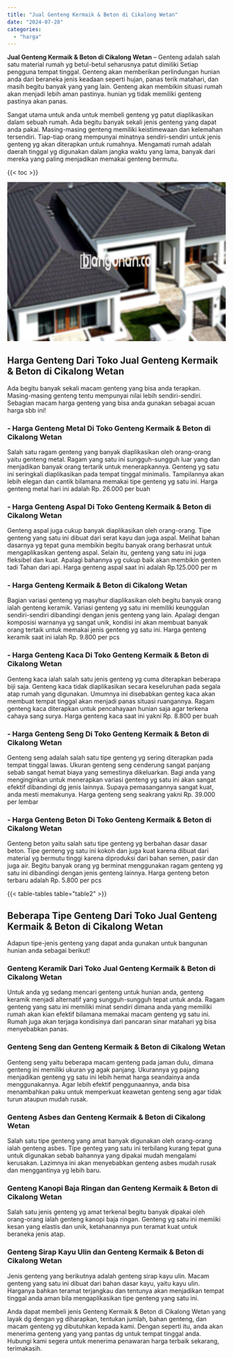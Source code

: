 ```yaml
---
title: "Jual Genteng Kermaik & Beton di Cikalong Wetan"
date: "2024-07-28"
categories: 
  - "harga"
---
```


**Jual Genteng Kermaik & Beton di Cikalong Wetan** – Genteng adalah salah satu material rumah yg betul-betul seharusnya patut dimiliki Setiap pengguna tempat tinggal. Genteng akan memberikan perlindungan hunian anda dari beraneka jenis keadaan seperti hujan, panas terik matahari, dan masih begitu banyak yang yang lain. Genteng akan membikin situasi rumah akan menjadi lebih aman pastinya. hunian yg tidak memiliki genteng pastinya akan panas.

Sangat utama untuk anda untuk membeli genteng yg patut diaplikasikan dalam sebuah rumah. Ada begitu banyak sekali jenis genteng yang dapat anda pakai. Masing-masing genteng memiliki keistimewaan dan kelemahan tersendiri. Tiap-tiap orang mempunyai minatnya sendiri-sendiri untuk jenis genteng yg akan diterapkan untuk rumahnya. Mengamati rumah adalah daerah tinggal yg digunakan dalam jangka waktu yang lama, banyak dari mereka yang paling menjadikan memakai genteng bermutu.

{{< toc >}}

![Jual Genteng Kermaik & Beton di Cikalong Wetan](/images/genteng-minimalis-murah20.png)

## Harga Genteng Dari Toko Jual Genteng Kermaik & Beton di Cikalong Wetan

Ada begitu banyak sekali macam genteng yang bisa anda terapkan. Masing-masing genteng tentu mempunyai nilai lebih sendiri-sendiri. Sebagian macam harga genteng yang bisa anda gunakan sebagai acuan harga sbb ini!

### \- Harga Genteng Metal Di Toko Genteng Kermaik & Beton di Cikalong Wetan

Salah satu ragam genteng yang banyak diaplikasikan oleh orang-orang yaitu genteng metal. Ragam yang satu ini sungguh-sungguh luar yang dan menjadikan banyak orang tertarik untuk menerapkannya. Genteng yg satu ini seringkali diaplikasikan pada tempat tinggal minimalis. Tampilannya akan lebih elegan dan cantik bilamana memakai tipe genteng yg satu ini. Harga genteng metal hari ini adalah Rp. 26.000 per buah

### \- Harga Genteng Aspal Di Toko Genteng Kermaik & Beton di Cikalong Wetan

Genteng aspal juga cukup banyak diaplikasikan oleh orang-orang. Tipe genteng yang satu ini dibuat dari serat kayu dan juga aspal. Melihat bahan dasarnya yg tepat guna membikin begitu banyak orang berhasrat untuk mengaplikasikan genteng aspal. Selain itu, genteng yang satu ini juga fleksibel dan kuat. Apalagi bahannya yg cukup baik akan membikin genten tadi Tahan dari api. Harga genteng aspal saat ini adalah Rp.125.000 per m

### \- Harga Genteng Kermaik & Beton di Cikalong Wetan

Bagian variasi genteng yg masyhur diaplikasikan oleh begitu banyak orang ialah genteng keramik. Variasi genteng yg satu ini memiliki keunggulan sendiri-sendiri dibandingi dengan jenis genteng yang lain. Apalagi dengan komposisi warnanya yg sangat unik, kondisi ini akan membuat banyak orang tertaik untuk memakai jenis genteng yg satu ini. Harga genteng keramik saat ini ialah Rp. 9.800 per pcs

### \- Harga Genteng Kaca Di Toko Genteng Kermaik & Beton di Cikalong Wetan

Genteng kaca ialah salah satu jenis genteng yg cuma diterapkan beberapa biji saja. Genteng kaca tidak diaplikasikan secara keseluruhan pada segala atap rumah yang digunakan. Umumnya ini disebabkan genteg kaca akan membuat tempat tinggal akan menjadi panas situasi ruangannya. Ragam genteng kaca diterapkan untuk pencahayaan hunian saja agar terkena cahaya sang surya. Harga genteng kaca saat ini yakni Rp. 8.800 per buah

### \- Harga Genteng Seng Di Toko Genteng Kermaik & Beton di Cikalong Wetan

Genteng seng adalah salah satu tipe genteng yg sering diterapkan pada tempat tinggal lawas. Ukuran genteng seng cenderung sangat panjang sebab sangat hemat biaya yang semestinya dikeluarkan. Bagi anda yang menginginkan untuk menerapkan variasi genteng yg satu ini akan sangat efektif dibandingi dg jenis lainnya. Supaya pemasangannya sangat kuat, anda mesti memakunya. Harga genteng seng seakrang yakni Rp. 39.000 per lembar

### \- Harga Genteng Beton Di Toko Genteng Kermaik & Beton di Cikalong Wetan

Genteng beton yaitu salah satu tipe genteng yg berbahan dasar dasar beton. Tipe genteng yg satu ini kokoh dan juga kuat karena dibuat dari material yg bermutu tinggi karena diproduksi dari bahan semen, pasir dan juga air. Begitu banyak orang yg berminat menggunakan ragam genteng yg satu ini dibandingi dengan jenis genteng lainnya. Harga genteng beton terbaru adalah Rp. 5.800 per pcs

{{< table-tables table="table2" >}}

## Beberapa Tipe Genteng Dari Toko Jual Genteng Kermaik & Beton di Cikalong Wetan

Adapun tipe-jenis genteng yang dapat anda gunakan untuk bangunan hunian anda sebagai berikut!

### Genteng Keramik Dari Toko Jual Genteng Kermaik & Beton di Cikalong Wetan

Untuk anda yg sedang mencari genteng untuk hunian anda, genteng keramik menjadi alternatif yang sungguh-sungguh tepat untuk anda. Ragam genteng yang satu ini memiliki minat sendiri dimana anda yang memiliki rumah akan kian efektif bilamana memakai macam genteng yg satu ini. Rumah juga akan terjaga kondisinya dari pancaran sinar matahari yg bisa menyebabkan panas.

### Genteng Seng dan Genteng Kermaik & Beton di Cikalong Wetan

Genteng seng yaitu beberapa macam genteng pada jaman dulu, dimana genteng ini memiliki ukuran yg agak panjang. Ukurannya yg pajang menjadikan genteng yg satu ini lebih hemat harga seandainya anda menggunakannya. Agar lebih efektif penggunaannya, anda bisa menambahkan paku untuk memperkuat keawetan genteng seng agar tidak turun ataupun mudah rusak.

### Genteng Asbes dan Genteng Kermaik & Beton di Cikalong Wetan

Salah satu tipe genteng yang amat banyak digunakan oleh orang-orang ialah genteng asbes. Tipe genteg yang satu ini terbilang kurang tepat guna untuk digunakan sebab bahannya yang dipakai mudah mengalami kerusakan. Lazimnya ini akan menyebabkan genteng asbes mudah rusak dan menggantinya yg lebih baru.

### Genteng Kanopi Baja Ringan dan Genteng Kermaik & Beton di Cikalong Wetan

Salah satu jenis genteng yg amat terkenal begitu banyak dipakai oleh orang-orang ialah genteng kanopi baja ringan. Genteng yg satu ini memiiki kesan yang elastis dan unik, ketahanannya pun teramat kuat untuk beraneka jenis atap.

### Genteng Sirap Kayu Ulin dan Genteng Kermaik & Beton di Cikalong Wetan

Jenis genteng yang berikutnya adalah genteng sirap kayu ulin. Macam genteng yang satu ini dibuat dari bahan dasar kayu, yaitu kayu ulin. Harganya bahkan teramat terjangkau dan tentunya akan menjadikan tempat tinggal anda aman bila mengaplikasikan tipe genteng yang satu ini.

Anda dapat membeli jenis Genteng Kermaik & Beton di Cikalong Wetan yang layak dg dengan yg diharapkan, tentukan jumlah, bahan genteng, dan macam genteng yg dibutuhkan kepada kami. Dengan seperti itu, anda akan menerima genteng yang yang pantas dg untuk tempat tinggal anda. Hubungi kami segera untuk menerima penawaran harga terbaik sekarang, terimakasih.
